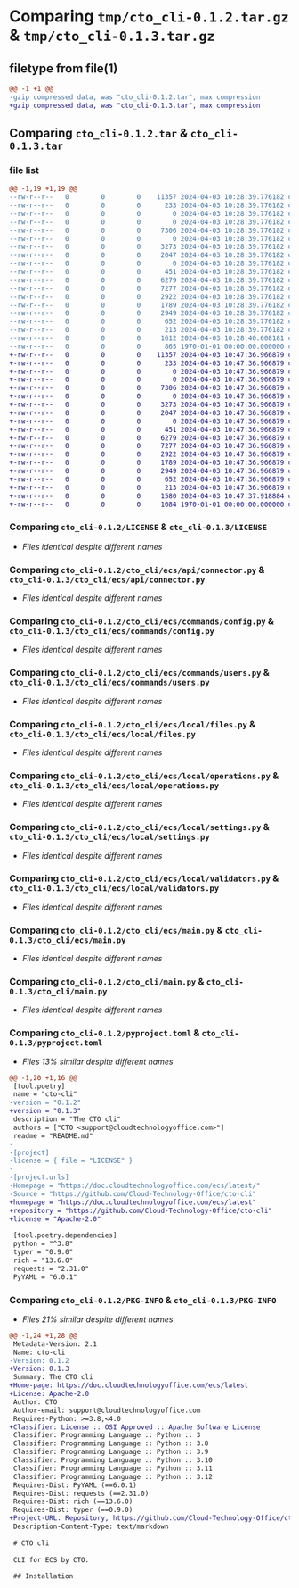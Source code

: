 # Comparing `tmp/cto_cli-0.1.2.tar.gz` & `tmp/cto_cli-0.1.3.tar.gz`

## filetype from file(1)

```diff
@@ -1 +1 @@
-gzip compressed data, was "cto_cli-0.1.2.tar", max compression
+gzip compressed data, was "cto_cli-0.1.3.tar", max compression
```

## Comparing `cto_cli-0.1.2.tar` & `cto_cli-0.1.3.tar`

### file list

```diff
@@ -1,19 +1,19 @@
--rw-r--r--   0        0        0    11357 2024-04-03 10:28:39.776182 cto_cli-0.1.2/LICENSE
--rw-r--r--   0        0        0      233 2024-04-03 10:28:39.776182 cto_cli-0.1.2/README.md
--rw-r--r--   0        0        0        0 2024-04-03 10:28:39.776182 cto_cli-0.1.2/cto_cli/__init__.py
--rw-r--r--   0        0        0        0 2024-04-03 10:28:39.776182 cto_cli-0.1.2/cto_cli/ecs/api/__init__.py
--rw-r--r--   0        0        0     7306 2024-04-03 10:28:39.776182 cto_cli-0.1.2/cto_cli/ecs/api/connector.py
--rw-r--r--   0        0        0        0 2024-04-03 10:28:39.776182 cto_cli-0.1.2/cto_cli/ecs/commands/__init__.py
--rw-r--r--   0        0        0     3273 2024-04-03 10:28:39.776182 cto_cli-0.1.2/cto_cli/ecs/commands/config.py
--rw-r--r--   0        0        0     2047 2024-04-03 10:28:39.776182 cto_cli-0.1.2/cto_cli/ecs/commands/users.py
--rw-r--r--   0        0        0        0 2024-04-03 10:28:39.776182 cto_cli-0.1.2/cto_cli/ecs/local/__init__.py
--rw-r--r--   0        0        0      451 2024-04-03 10:28:39.776182 cto_cli-0.1.2/cto_cli/ecs/local/commands.py
--rw-r--r--   0        0        0     6279 2024-04-03 10:28:39.776182 cto_cli-0.1.2/cto_cli/ecs/local/files.py
--rw-r--r--   0        0        0     7277 2024-04-03 10:28:39.776182 cto_cli-0.1.2/cto_cli/ecs/local/operations.py
--rw-r--r--   0        0        0     2922 2024-04-03 10:28:39.776182 cto_cli-0.1.2/cto_cli/ecs/local/settings.py
--rw-r--r--   0        0        0     1789 2024-04-03 10:28:39.776182 cto_cli-0.1.2/cto_cli/ecs/local/validators.py
--rw-r--r--   0        0        0     2949 2024-04-03 10:28:39.776182 cto_cli-0.1.2/cto_cli/ecs/main.py
--rw-r--r--   0        0        0      652 2024-04-03 10:28:39.776182 cto_cli-0.1.2/cto_cli/main.py
--rw-r--r--   0        0        0      213 2024-04-03 10:28:39.776182 cto_cli-0.1.2/cto_cli/utils/errors.py
--rw-r--r--   0        0        0     1612 2024-04-03 10:28:40.608181 cto_cli-0.1.2/pyproject.toml
--rw-r--r--   0        0        0      865 1970-01-01 00:00:00.000000 cto_cli-0.1.2/PKG-INFO
+-rw-r--r--   0        0        0    11357 2024-04-03 10:47:36.966879 cto_cli-0.1.3/LICENSE
+-rw-r--r--   0        0        0      233 2024-04-03 10:47:36.966879 cto_cli-0.1.3/README.md
+-rw-r--r--   0        0        0        0 2024-04-03 10:47:36.966879 cto_cli-0.1.3/cto_cli/__init__.py
+-rw-r--r--   0        0        0        0 2024-04-03 10:47:36.966879 cto_cli-0.1.3/cto_cli/ecs/api/__init__.py
+-rw-r--r--   0        0        0     7306 2024-04-03 10:47:36.966879 cto_cli-0.1.3/cto_cli/ecs/api/connector.py
+-rw-r--r--   0        0        0        0 2024-04-03 10:47:36.966879 cto_cli-0.1.3/cto_cli/ecs/commands/__init__.py
+-rw-r--r--   0        0        0     3273 2024-04-03 10:47:36.966879 cto_cli-0.1.3/cto_cli/ecs/commands/config.py
+-rw-r--r--   0        0        0     2047 2024-04-03 10:47:36.966879 cto_cli-0.1.3/cto_cli/ecs/commands/users.py
+-rw-r--r--   0        0        0        0 2024-04-03 10:47:36.966879 cto_cli-0.1.3/cto_cli/ecs/local/__init__.py
+-rw-r--r--   0        0        0      451 2024-04-03 10:47:36.966879 cto_cli-0.1.3/cto_cli/ecs/local/commands.py
+-rw-r--r--   0        0        0     6279 2024-04-03 10:47:36.966879 cto_cli-0.1.3/cto_cli/ecs/local/files.py
+-rw-r--r--   0        0        0     7277 2024-04-03 10:47:36.966879 cto_cli-0.1.3/cto_cli/ecs/local/operations.py
+-rw-r--r--   0        0        0     2922 2024-04-03 10:47:36.966879 cto_cli-0.1.3/cto_cli/ecs/local/settings.py
+-rw-r--r--   0        0        0     1789 2024-04-03 10:47:36.966879 cto_cli-0.1.3/cto_cli/ecs/local/validators.py
+-rw-r--r--   0        0        0     2949 2024-04-03 10:47:36.966879 cto_cli-0.1.3/cto_cli/ecs/main.py
+-rw-r--r--   0        0        0      652 2024-04-03 10:47:36.966879 cto_cli-0.1.3/cto_cli/main.py
+-rw-r--r--   0        0        0      213 2024-04-03 10:47:36.966879 cto_cli-0.1.3/cto_cli/utils/errors.py
+-rw-r--r--   0        0        0     1580 2024-04-03 10:47:37.918884 cto_cli-0.1.3/pyproject.toml
+-rw-r--r--   0        0        0     1084 1970-01-01 00:00:00.000000 cto_cli-0.1.3/PKG-INFO
```

### Comparing `cto_cli-0.1.2/LICENSE` & `cto_cli-0.1.3/LICENSE`

 * *Files identical despite different names*

### Comparing `cto_cli-0.1.2/cto_cli/ecs/api/connector.py` & `cto_cli-0.1.3/cto_cli/ecs/api/connector.py`

 * *Files identical despite different names*

### Comparing `cto_cli-0.1.2/cto_cli/ecs/commands/config.py` & `cto_cli-0.1.3/cto_cli/ecs/commands/config.py`

 * *Files identical despite different names*

### Comparing `cto_cli-0.1.2/cto_cli/ecs/commands/users.py` & `cto_cli-0.1.3/cto_cli/ecs/commands/users.py`

 * *Files identical despite different names*

### Comparing `cto_cli-0.1.2/cto_cli/ecs/local/files.py` & `cto_cli-0.1.3/cto_cli/ecs/local/files.py`

 * *Files identical despite different names*

### Comparing `cto_cli-0.1.2/cto_cli/ecs/local/operations.py` & `cto_cli-0.1.3/cto_cli/ecs/local/operations.py`

 * *Files identical despite different names*

### Comparing `cto_cli-0.1.2/cto_cli/ecs/local/settings.py` & `cto_cli-0.1.3/cto_cli/ecs/local/settings.py`

 * *Files identical despite different names*

### Comparing `cto_cli-0.1.2/cto_cli/ecs/local/validators.py` & `cto_cli-0.1.3/cto_cli/ecs/local/validators.py`

 * *Files identical despite different names*

### Comparing `cto_cli-0.1.2/cto_cli/ecs/main.py` & `cto_cli-0.1.3/cto_cli/ecs/main.py`

 * *Files identical despite different names*

### Comparing `cto_cli-0.1.2/cto_cli/main.py` & `cto_cli-0.1.3/cto_cli/main.py`

 * *Files identical despite different names*

### Comparing `cto_cli-0.1.2/pyproject.toml` & `cto_cli-0.1.3/pyproject.toml`

 * *Files 13% similar despite different names*

```diff
@@ -1,20 +1,16 @@
 [tool.poetry]
 name = "cto-cli"
-version = "0.1.2"
+version = "0.1.3"
 description = "The CTO cli"
 authors = ["CTO <support@cloudtechnologyoffice.com>"]
 readme = "README.md"
-
-[project]
-license = { file = "LICENSE" }
-
-[project.urls]
-Homepage = "https://doc.cloudtechnologyoffice.com/ecs/latest/"
-Source = "https://github.com/Cloud-Technology-Office/cto-cli"
+homepage = "https://doc.cloudtechnologyoffice.com/ecs/latest"
+repository = "https://github.com/Cloud-Technology-Office/cto-cli"
+license = "Apache-2.0"
 
 [tool.poetry.dependencies]
 python = "^3.8"
 typer = "0.9.0"
 rich = "13.6.0"
 requests = "2.31.0"
 PyYAML = "6.0.1"
```

### Comparing `cto_cli-0.1.2/PKG-INFO` & `cto_cli-0.1.3/PKG-INFO`

 * *Files 21% similar despite different names*

```diff
@@ -1,24 +1,28 @@
 Metadata-Version: 2.1
 Name: cto-cli
-Version: 0.1.2
+Version: 0.1.3
 Summary: The CTO cli
+Home-page: https://doc.cloudtechnologyoffice.com/ecs/latest
+License: Apache-2.0
 Author: CTO
 Author-email: support@cloudtechnologyoffice.com
 Requires-Python: >=3.8,<4.0
+Classifier: License :: OSI Approved :: Apache Software License
 Classifier: Programming Language :: Python :: 3
 Classifier: Programming Language :: Python :: 3.8
 Classifier: Programming Language :: Python :: 3.9
 Classifier: Programming Language :: Python :: 3.10
 Classifier: Programming Language :: Python :: 3.11
 Classifier: Programming Language :: Python :: 3.12
 Requires-Dist: PyYAML (==6.0.1)
 Requires-Dist: requests (==2.31.0)
 Requires-Dist: rich (==13.6.0)
 Requires-Dist: typer (==0.9.0)
+Project-URL: Repository, https://github.com/Cloud-Technology-Office/cto-cli
 Description-Content-Type: text/markdown
 
 # CTO cli
 
 CLI for ECS by CTO.
 
 ## Installation
```

